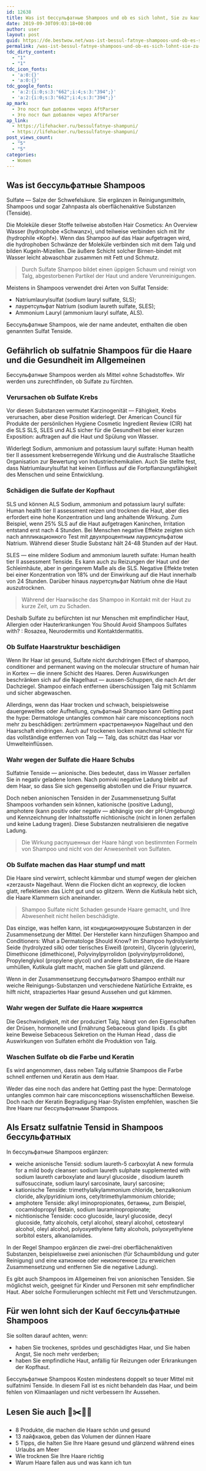 ```yaml
---
id: 12638
title: Was ist бессульфатные Shampoos und ob es sich lohnt, Sie zu kaufen
date: 2019-09-30T09:03:18+00:00
author: user
layout: post
guid: https://de.bestwow.net/was-ist-bessul-fatnye-shampoos-und-ob-es-sich-lohnt-sie-zu-kaufen/
permalink: /was-ist-bessul-fatnye-shampoos-und-ob-es-sich-lohnt-sie-zu-kaufen/
tdc_dirty_content:
  - "1"
  - "1"
tdc_icon_fonts:
  - 'a:0:{}'
  - 'a:0:{}'
tdc_google_fonts:
  - 'a:2:{i:0;s:3:"662";i:4;s:3:"394";}'
  - 'a:2:{i:0;s:3:"662";i:4;s:3:"394";}'
ap_mark:
  - Это пост был добавлен через AftParser
  - Это пост был добавлен через AftParser
ap_link:
  - https://lifehacker.ru/bessulfatnye-shampuni/
  - https://lifehacker.ru/bessulfatnye-shampuni/
post_views_count:
  - "5"
  - "5"
categories:
  - Women
---
```

## Was ist бессульфатные Shampoos

Sulfate — Salze der Schwefelsäure. Sie ergänzen in Reinigungsmitteln, Shampoos und sogar Zahnpasta als oberflächenaktive Substanzen (Tenside).

Die Moleküle dieser Stoffe teilweise abstoßen <span><span> Hair Cosmetics: An Overview </span> </span> Wasser (hydrophobe «Schwanz»), und teilweise verbinden sich mit Ihr (hydrophile «Kopf»). Wenn das Shampoo auf das Haar aufgetragen wird, die hydrophoben Schwänze der Moleküle verbinden sich mit dem Talg und bilden Kugeln-Mizellen. Die äußere Schicht solcher Birnen-bindet mit Wasser leicht abwaschbar zusammen mit Fett und Schmutz.

> Durch Sulfate Shampoo bildet einen üppigen Schaum und reinigt von Talg, abgestorbenen Partikel der Haut und andere Verunreinigungen.

Meistens in Shampoos verwendet drei Arten von Sulfat Tenside:

  * Natriumlaurylsulfat (sodium lauryl sulfate, SLS);
  * лауретсульфат Natrium (sodium laureth sulfate, SLES);
  * Ammonium Lauryl (ammonium lauryl sulfate, ALS).

<p class="p1">
  Бессульфатные Shampoos, wie der name andeutet, enthalten die oben genannten Sulfat Tenside.
</p>

## Gefährlich ob sulfatnie Shampoos für die Haare und die Gesundheit im Allgemeinen

<p class="p1">
  Бессульфатные Shampoos werden als Mittel «ohne Schadstoffe». Wir werden uns zurechtfinden, ob Sulfate zu fürchten.
</p>

### Verursachen ob Sulfate Krebs

Vor diesen Substanzen vermutet Karzinogenität — Fähigkeit, Krebs verursachen, aber diese Position widerlegt. Der American Council für Produkte der persönlichen Hygiene Cosmetic Ingredient Review (CIR) hat die <span><span> SLS </span> </span> SLS, SLES und ALS sicher für die Gesundheit bei einer kurzen Exposition: auftragen auf die Haut und Spülung von Wasser.

Widerlegt <span><span> Sodium, ammonium and potassium lauryl sulfate: Human health tier II assessment </span> </span> krebserregende Wirkung und die Australische Staatliche Organisation zur Bewertung von Industriechemikalien. Auch Sie stellte fest, dass Natriumlaurylsulfat hat keinen Einfluss auf die Fortpflanzungsfähigkeit des Menschen und seine Entwicklung.

### Schädigen die Sulfate der Kopfhaut

<p class="p1">
  SLS und können ALS<span> <span> Sodium, ammonium and potassium lauryl sulfate: Human health tier II assessment </span> </span> reizen und trocknen die Haut, aber dies erfordert eine hohe Konzentration und lang anhaltende Wirkung. Zum Beispiel, wenn 25% SLS auf die Haut aufgetragen Kaninchen, Irritation entstand erst nach 4 Stunden. Bei Menschen negative Effekte zeigten sich nach аппликационного Test mit двухпроцентным лаурилсульфатом Natrium. Während dieser Studie Substanz hält 24-48 Stunden auf der Haut.
</p>

SLES — eine mildere <span><span> Sodium and ammonium laureth sulfate: Human health tier II assessment </span> </span> Tenside. Es kann auch zu Reizungen der Haut und der Schleimhäute, aber in geringerem Maße als die SLS. Negative Effekte treten bei einer Konzentration von 18% und der Einwirkung auf die Haut innerhalb von 24 Stunden. Darüber hinaus лауретсульфат Natrium ohne die Haut auszutrocknen.

> Während der Haarwäsche das Shampoo in Kontakt mit der Haut zu kurze Zeit, um zu Schaden.

Deshalb Sulfate zu befürchten ist nur Menschen mit empfindlicher Haut, Allergien oder Hauterkrankungen <span><span> You Should Avoid Shampoos Sulfates with? </span> </span>: Rosazea, Neurodermitis und Kontaktdermatitis.

### Ob Sulfate Haarstruktur beschädigen

Wenn Ihr Haar ist gesund, Sulfate nicht durchdringen <span><span> Effect of shampoo, conditioner and permanent waving on the molecular structure of human hair </span> </span> in Kortex — die innere Schicht des Haares. Deren Auswirkungen beschränken sich auf die Nagelhaut — aussen-Schuppen, die nach Art der Dachziegel. Shampoo einfach entfernen überschüssigen Talg mit Schlamm und sicher abgewaschen.

Allerdings, wenn das Haar trocken und schwach, beispielsweise dauergewelltes oder Aufhellung, сульфатный Shampoo kann <span><span> Getting past the hype: Dermatologe untangles common hair care misconceptions </span> </span> noch mehr zu beschädigen: zertrümmern «растрепанную» Nagelhaut und den Haarschaft eindringen. Auch auf trockenen locken manchmal schlecht für das vollständige entfernen von Talg — Talg, das schützt das Haar vor Umwelteinflüssen.

### Wahr wegen der Sulfate die Haare Schubs

Sulfatnie Tenside — anionische. Dies bedeutet, dass im Wasser zerfallen Sie in negativ geladene Ionen. Nach pomivki negative Ladung bleibt auf dem Haar, so dass Sie sich gegenseitig abstoßen und die Frisur пушится.

Doch neben anionischen Tensiden in der Zusammensetzung Sulfat Shampoos vorhanden sein können, kationische (positive Ladung), amphotere (kann positiv oder negativ — abhängig von der pH-Umgebung) und Kennzeichnung der Inhaltsstoffe nichtionische (nicht in Ionen zerfallen und keine Ladung tragen). Diese Substanzen neutralisieren die negative Ladung.

> Die Wirkung распушенных der Haare hängt von bestimmten Formeln von Shampoo und nicht von der Anwesenheit von Sulfaten.

### Ob Sulfate machen das Haar stumpf und matt

Die Haare sind verwirrt, schlecht kämmbar und stumpf wegen der gleichen «zerzaust» Nagelhaut. Wenn die Flocken dicht an кортексу, die locken glatt, reflektieren das Licht gut und so glitzern. Wenn die Kutikula hebt sich, die Haare Klammern sich aneinander.

> Shampoo Sulfate nicht Schaden gesunde Haare gemacht, und Ihre Abwesenheit nicht heilen beschädigte.

Das einzige, was helfen kann, ist кондиционирующие Substanzen in der Zusammensetzung der Mittel. Der Hersteller kann hinzufügen <span><span> Shampoo and Conditioners: What a Dermatologe Should Know? </span> </span> im Shampoo hydrolysierte Seide (hydrolyzed silk) oder tierisches Eiweiß (protein), Glycerin (glycerin), Dimethicone (dimethicone), Polyvinylpyrrolidon (polyvinylpyrrolidone), Propylenglykol (propylene glycol) und andere Substanzen, die die Haare umhüllen, Kutikula glatt macht, machen Sie glatt und glänzend.

Wenn in der Zusammensetzung бессульфатного Shampoo enthält nur weiche Reinigungs-Substanzen und verschiedene Natürliche Extrakte, es hilft nicht, strapaziertes Haar gesund Aussehen und gut kämmen.

### Wahr wegen der Sulfate die Haare жирнятся

Die Geschwindigkeit, mit der produziert Talg, hängt von den Eigenschaften der Drüsen, hormonelle und Ernährung <span><span> Sebaceous gland lipids </span> </span>. Es gibt keine Beweise <span><span> Sebaceous Sekretion on the Human Head </span> </span>, dass die Auswirkungen von Sulfaten erhöht die Produktion von Talg.

### Waschen Sulfate ob die Farbe und Keratin

Es wird angenommen, dass neben Talg sulfatnie Shampoos die Farbe schnell entfernen und Keratin aus dem Haar.

Weder das eine noch das andere hat <span><span> Getting past the hype: Dermatologe untangles common hair care misconceptions </span> </span> wissenschaftlichen Beweise. Doch nach der Keratin Begradigung Haar-Stylisten empfehlen, waschen Sie Ihre Haare nur бессульфатными Shampoos.

## Als Ersatz sulfatnie Tensid in Shampoos бессульфатных

In бессульфатные Shampoos ergänzen:

  * weiche anionische Tensid: sodium laureth-5 carboxylat <span><span> A new formula for a mild body cleanser: sodium laureth sulphate supplemented with sodium laureth carboxylate and lauryl glucoside </span> </span>, disodium laureth sulfosuccinate, sodium lauryl sarcosinate, lauryl sarcosine;
  * kationische Tenside: trimethylalkylammonium chloride, benzalkonium cloride, alkylpyridinium ions, cetyltrimethylammonium chloride;
  * amphotere Tenside: alkyl iminopropionates, бетаины, zum Beispiel, cocamidopropyl Betain, sodium lauraminopropionate;
  * nichtionische Tenside: coco glucoside, lauryl glucoside, decyl glucoside, fatty alcohols, cetyl alcohol, stearyl alcohol, cetostearyl alcohol, oleyl alcohol, polyoxyethylene fatty alcohols, polyoxyethylene sorbitol esters, alkanolamides.

In der Regel Shampoo ergänzen die zwei-drei oberflächenaktiven Substanzen, beispielsweise zwei anionischen (für Schaumbildung und guter Reinigung) und eine катионное oder неионогенное (zu erweichen Zusammensetzung und entfernen Sie die negative Ladung).

Es gibt auch Shampoos im Allgemeinen frei von anionischen Tensiden. Sie möglichst weich, geeignet für Kinder und Personen mit sehr empfindlicher Haut. Aber solche Formulierungen schlecht mit Fett und Verschmutzungen.

## Für wen lohnt sich der Kauf бессульфатные Shampoos

Sie sollten darauf achten, wenn:

  * haben Sie trockenes, sprödes und geschädigtes Haar, und Sie haben Angst, Sie noch mehr verderben;
  * haben Sie empfindliche Haut, anfällig für Reizungen oder Erkrankungen der Kopfhaut.

Бессульфатные Shampoos Kosten mindestens doppelt so teuer Mittel mit sulfatnimi Tenside. In diesem Fall ist es nicht behandeln das Haar, und beim fehlen von Klimaanlagen und nicht verbessern Ihr Aussehen.

<div>
  <h2 class="read-also__title">
    <span>Lesen Sie auch</span> <span>💁✂️💇🏼 </span>
  </h2>
  
  <ul class="read-also__list">
    <li>
      8 Produkte, die machen die Haare schön und gesund
    </li>
    <li>
      13 лайфхаков, geben das Volumen der dünnen Haare
    </li>
    <li>
      5 Tipps, die halten Sie Ihre Haare gesund und glänzend während eines Urlaubs am Meer
    </li>
    <li>
      Wie trocknen Sie Ihre Haare richtig
    </li>
    <li>
      Warum Haare fallen aus und was kann ich tun
    </li>
  </ul>
</div>